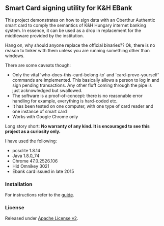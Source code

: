 ## Smart Card signing utility for K&H EBank

This project demonstrates on how to sign data with an Oberthur Authentic smart card to comply the semantics of K&H Hungary internet banking system. In essence, it can be used as a drop in replacement for the middleware provided by the institution.

Hang on, why should anyone replace the official binaries?? Ok, there is no reason to tinker with them unless you are running something other than windows.

There are some caveats though:
- Only the vital 'who-does-this-card-belong-to' and 'card-prove-yourself' commands are implemented. This basically allows a person to log in and sign pending transactions. Any other fluff coming through the pipe is just acknowledged but swallowed.
- The software is a proof-of-concept: there is no reasonable error handling for example, everything is hard-coded etc.
- It has been tested on one computer, with one type of card reader and one instance of smart card
- Works with Google Chrome only

Long story short: **No warranty of any kind. It is encouraged to see this project as a curiosity only.**

I have used the following:
- pcsclite    1.8.14
- Java        1.8.0_74
- Chrome      47.0.2526.106
- Hid Omnikey 3021
- Ebank card issued in late 2015

### Installation
For instructions refer to the [guide](INSTALL.md).

### License

Released under [Apache License v2](http://www.apache.org/licenses/LICENSE-2.0.html).
